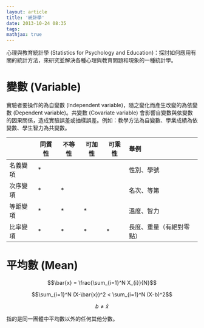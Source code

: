 ```yaml
---
layout: article
title: '統計學'
date: 2013-10-24 08:35
tags: 
mathjax: true
---
```

心理與教育統計學 (Statistics for Psychology and Education)：探討如何應用有關的統計方法，來研究並解決各種心理與教育問題和現象的一種統計學。
<!--more-->
# 變數 (Variable)
實驗者要操作的為自變數 (Independent variable)，隨之變化而產生改變的為依變數 (Dependent variable)。共變數 (Covariate variable) 會影響自變數與依變數的因果關係，造成實驗誤差或抽樣誤差。例如：教學方法為自變數、學業成績為依變數、學生智力為共變數。

|          | 同質性 | 不等性 | 可加性 | 可乘性 | 舉例                    |
| -------- | ------ | ------ | ------ | ------ | :---------------------- |
| 名義變項 |   *    |        |        |        | 性別、學號              |
| 次序變項 |   *    |   *    |        |        | 名次、等第              |
| 等距變項 |   *    |   *    |   *    |        | 溫度、智力              |
| 比率變項 |   *    |   *    |   *    |   *    | 長度、重量（有絕對零點）| 

# 平均數 (Mean)

$$\bar{x} = \frac{\sum_{i=1}^N X_{i}}{N}$$

$$\sum_{i=1}^N (X-\bar{x})^2 < \sum_{i=1}^N (X-b)^2$$

$$b\ne\bar{x}$$

指的是同一團體中平均數以外的任何其他分數。